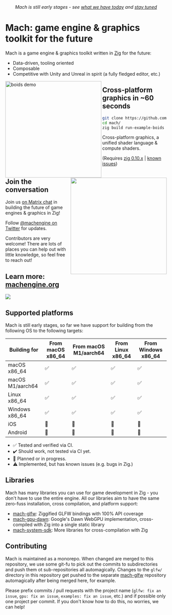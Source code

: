 <div align="center"><em>Mach is still early stages - see <a href="https://machengine.org/#early-stages">what we have today</a> and <a href="https://twitter.com/machengine">stay tuned</a></em></div>

# Mach: game engine & graphics toolkit for the future

Mach is a game engine & graphics toolkit written in [Zig](https://ziglang.org/) for the future:

* Data-driven, tooling oriented
* Composable
* Competitive with Unity and Unreal in spirit (a fully fledged editor, etc.)

<a href="https://user-images.githubusercontent.com/3173176/163936001-fd9eb918-7c29-4dcc-bfcb-5586f2ea1f9a.gif"><img align="left" src="https://user-images.githubusercontent.com/3173176/163936001-fd9eb918-7c29-4dcc-bfcb-5586f2ea1f9a.gif" alt="boids demo" width="300px"></img></a>

## Cross-platform graphics in ~60 seconds

```sh
git clone https://github.com/hexops/mach
cd mach/
zig build run-example-boids
```

Cross-platform graphics, a unified shader language & compute shaders.

(Requires [zig 0.10.x](https://ziglang.org/) | [known issues](https://github.com/hexops/mach/blob/main/doc/known-issues.md#known-issues))

<img align="right" src="https://machengine.org/img/coder.svg" width="300px"></img>

## Join the conversation

Join us [on Matrix chat](https://matrix.to/#/#hexops:matrix.org) in building the future of game engines & graphics in Zig!

Follow [@machengine on Twitter](https://twitter.com/machengine) for updates.

Contributors are very welcome! There are lots of places you can help out with little knowledge, so feel free to reach out!

## Learn more: [machengine.org](https://machengine.org)

[![](https://user-images.githubusercontent.com/3173176/163927590-6a28d30c-6955-4e9f-9a65-88095aa67299.png)](https://machengine.org)

## Supported platforms

Mach is still early stages, so far we have support for building from the following OS to the following targets:

| Building for     | From macOS x86_64 | From macOS M1/aarch64 | From Linux x86_64 | From Windows x86_64 |
|------------------|-------------------|-----------------------|-------------------|---------------------|
| macOS x86_64     | ✅                | ✅                     | ✅                | ✅                  |
| macOS M1/aarch64 | ✅                | ✅                     | ✅                | ✅                  |
| Linux x86_64     | ✅                | ✅                     | ✅                | ✅                  |
| Windows x86_64   | ✅                | ✅                     | ✅                | ✅                  |
| iOS              | 🏃                | 🏃                     | 🏃                | 🏃                  |
| Android          | 🏃                | 🏃                     | 🏃                | 🏃                  |

* ✅ Tested and verified via CI.
* ✔️ Should work, not tested via CI yet.
* 🏃 Planned or in progress.
* ⚠️ Implemented, but has known issues (e.g. bugs in Zig.)

## Libraries

Mach has many libraries you can use for game development in Zig - you don't have to use the entire engine. All our libraries aim to have the same zero-fuss installation, cross compilation, and platform support:

* [mach-glfw](https://github.com/hexops/mach-glfw): Ziggified GLFW bindings with 100% API coverage
* [mach-gpu-dawn](https://github.com/hexops/mach-gpu-dawn): Google's Dawn WebGPU implementation, cross-compiled with Zig into a single static library 
* [mach-system-sdk](https://github.com/hexops/mach-system-sdk): More libraries for cross-compilation with Zig

## Contributing

Mach is maintained as a monorepo. When changed are merged to this repository, we use some git-fu to pick out the commits to subdirectories and push them ot sub-repositories all automagically. Changes to the `glfw/` directory in this repository get pushed to the separate [mach-glfw](https://github.com/hexops/mach-glfw) repository automagically after being merged here, for example.

Please prefix commits / pull requests with the project name (`glfw: fix an issue`, `gpu: fix an issue`, `examples: fix an issue`, etc.) and if possible only one project per commit. If you don't know how to do this, no worries, we can help!

